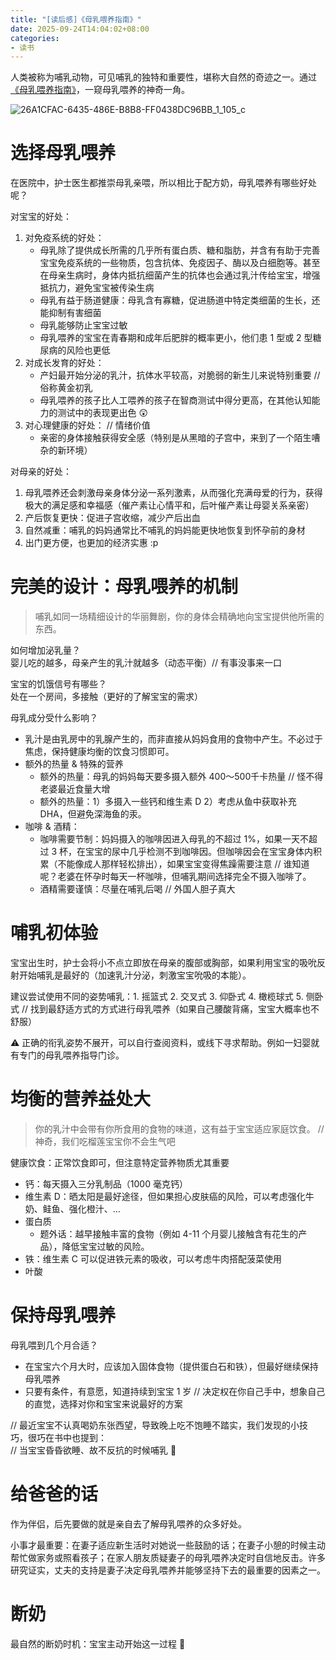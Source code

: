```yaml
---
title: "[读后感]《母乳喂养指南》"
date: 2025-09-24T14:04:02+08:00
categories:
- 读书
---
```


人类被称为哺乳动物，可见哺乳的独特和重要性，堪称大自然的奇迹之一。通过[《母乳喂养指南》](https://book.douban.com/subject/36560415/)，一窥母乳喂养的神奇一角。

![26A1CFAC-6435-486E-B8B8-FF0438DC96BB_1_105_c](/images/blog/global/26A1CFAC-6435-486E-B8B8-FF0438DC96BB_1_105_c.jpeg)


# 选择母乳喂养
在医院中，护士医生都推崇母乳亲喂，所以相比于配方奶，母乳喂养有哪些好处呢？

对宝宝的好处：
1. 对免疫系统的好处：
    - 母乳除了提供成长所需的几乎所有蛋白质、糖和脂肪，并含有有助于完善宝宝免疫系统的一些物质，包含抗体、免疫因子、酶以及白细胞等。甚至在母亲生病时，身体内抵抗细菌产生的抗体也会通过乳汁传给宝宝，增强抵抗力，避免宝宝被传染生病
    - 母乳有益于肠道健康：母乳含有寡糖，促进肠道中特定类细菌的生长，还能抑制有害细菌
    - 母乳能够防止宝宝过敏
    - 母乳喂养的宝宝在青春期和成年后肥胖的概率更小，他们患 1 型或 2 型糖尿病的风险也更低
2. 对成长发育的好处：
    - 产妇最开始分泌的乳汁，抗体水平较高，对脆弱的新生儿来说特别重要 // 俗称黄金初乳
    - 母乳喂养的孩子比人工喂养的孩子在智商测试中得分更高，在其他认知能力的测试中的表现更出色 😲 
3. 对心理健康的好处： // 情绪价值
    - 亲密的身体接触获得安全感（特别是从黑暗的子宫中，来到了一个陌生嘈杂的新环境）


对母亲的好处：
1. 母乳喂养还会刺激母亲身体分泌一系列激素，从而强化充满母爱的行为，获得极大的满足感和幸福感（催产素让心情平和，后叶催产素让母婴关系亲密）
2. 产后恢复更快：促进子宫收缩，减少产后出血
3. 自然减重：哺乳的妈妈通常比不哺乳的妈妈能更快地恢复到怀孕前的身材
4. 出门更方便，也更加的经济实惠 :p


# 完美的设计：母乳喂养的机制

> 哺乳如同一场精细设计的华丽舞剧，你的身体会精确地向宝宝提供他所需的东西。

如何增加泌乳量？   
婴儿吃的越多，母亲产生的乳汁就越多（动态平衡）// 有事没事来一口

宝宝的饥饿信号有哪些？   
处在一个房间，多接触（更好的了解宝宝的需求）

母乳成分受什么影响？
- 乳汁是由乳房中的乳腺产生的，而非直接从妈妈食用的食物中产生。不必过于焦虑，保持健康均衡的饮食习惯即可。
- 额外的热量 & 特殊的营养
    - 额外的热量：母乳的妈妈每天要多摄入额外 400～500千卡热量 // 怪不得老婆最近食量大增
    - 额外的热量：1）多摄入一些钙和维生素 D 2）考虑从鱼中获取补充 DHA，但避免深海鱼的汞。
- 咖啡 & 酒精：
    - 咖啡需要节制：妈妈摄入的咖啡因进入母乳的不超过 1%，如果一天不超过 3 杯，在宝宝的尿中几乎检测不到咖啡因。但咖啡因会在宝宝身体内积累（不能像成人那样轻松排出），如果宝宝变得焦躁需要注意 // 谁知道呢？老婆在怀孕时每天一杯咖啡，但哺乳期间选择完全不摄入咖啡了。
    - 酒精需要谨慎：尽量在哺乳后喝 // 外国人胆子真大

# 哺乳初体验

宝宝出生时，护士会将小不点立即放在母亲的腹部或胸部，如果利用宝宝的吸吮反射开始哺乳是最好的（加速乳汁分泌，刺激宝宝吮吸的本能）。

建议尝试使用不同的姿势哺乳：1. 摇篮式 2. 交叉式 3. 仰卧式 4. 橄榄球式 5. 侧卧式 // 找到最舒适方式的方式进行母乳喂养（如果自己腰酸背痛，宝宝大概率也不舒服）

⚠️ 正确的衔乳姿势不展开，可以自行查阅资料，或线下寻求帮助。例如一妇婴就有专门的母乳喂养指导门诊。

# 均衡的营养益处大

> 你的乳汁中会带有你所食用的食物的味道，这有益于宝宝适应家庭饮食。 // 神奇，我们吃榴莲宝宝你不会生气吧

健康饮食：正常饮食即可，但注意特定营养物质尤其重要
- 钙：每天摄入三分乳制品（1000 毫克钙）
- 维生素 D：晒太阳是最好途径，但如果担心皮肤癌的风险，可以考虑强化牛奶、鲑鱼、强化橙汁、...
- 蛋白质
    - 题外话：越早接触丰富的食物（例如 4-11 个月婴儿接触含有花生的产品），降低宝宝过敏的风险。
- 铁：维生素 C 可以促进铁元素的吸收，可以考虑牛肉搭配菠菜使用
- 叶酸

# 保持母乳喂养

母乳喂到几个月合适？
- 在宝宝六个月大时，应该加入固体食物（提供蛋白石和铁），但最好继续保持母乳喂养
- 只要有条件，有意愿，知道持续到宝宝 1 岁 // 决定权在你自己手中，想象自己的直觉，选择对你和宝宝来说最好的方案

// 最近宝宝不认真喝奶东张西望，导致晚上吃不饱睡不踏实，我们发现的小技巧，很巧在书中也提到：   
// 当宝宝昏昏欲睡、故不反抗的时候哺乳 🤭

# 给爸爸的话

作为伴侣，后先要做的就是亲自去了解母乳喂养的众多好处。

小事才最重要：在妻子适应新生活时对她说一些鼓励的话；在妻子小憩的时候主动帮忙做家务或照看孩子；在家人朋友质疑妻子的母乳喂养决定时自信地反击。许多研究证实，丈夫的支持是妻子决定母乳喂养并能够坚持下去的最重要的因素之一。

# 断奶
最自然的断奶时机：宝宝主动开始这一过程 🤔

